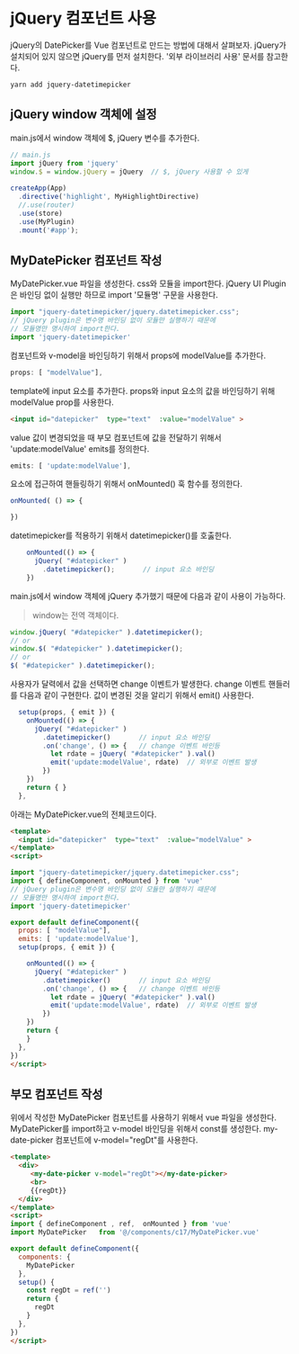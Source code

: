 # jQuery 컴포넌트 사용 

jQuery의 DatePicker를 Vue 컴포넌트로 만드는 방법에 대해서 살펴보자. jQuery가 설치되어 있지 않으면 jQuery를 먼저 설치한다. '외부 라이브러리 사용' 문서를 참고한다. 


```설치
yarn add jquery-datetimepicker
```


## jQuery window 객체에 설정 
main.js에서 window 객체에 $, jQuery 변수를 추가한다. 
```jsx
// main.js 
import jQuery from 'jquery'
window.$ = window.jQuery = jQuery  // $, jQuery 사용할 수 있게 
 
createApp(App)
  .directive('highlight', MyHighlightDirective)
  //.use(router)
  .use(store)
  .use(MyPlugin)
  .mount('#app');
```


## MyDatePicker 컴포넌트 작성
MyDatePicker.vue 파일을 생성한다.  css와 모듈을 import한다.  jQuery UI Plugin은 바인딩 없이 실행만 하므로 import '모듈명' 구문을 사용한다.

```jsx
import "jquery-datetimepicker/jquery.datetimepicker.css";
// jQuery plugin은 변수명 바인딩 없이 모듈만 실행하기 때문에
// 모듈명만 명시하여 import한다. 
import 'jquery-datetimepicker'
```

컴포넌트와 v-model을 바인딩하기 위해서 props에 modelValue를 추가한다. 
```jsx
props: [ "modelValue"],
```

template에 input 요소를 추가한다.  props와 input 요소의 값을 바인딩하기 위해 modelValue prop를 사용한다. 
```html
<input id="datepicker"  type="text"  :value="modelValue" >
```
value 값이 변경되었을 때 부모 컴포넌트에 값을 전달하기 위해서 'update:modelValue' emits를 정의한다. 
```jsx
emits: [ 'update:modelValue'],
```

요소에 접근하여 핸들링하기 위해서 onMounted() 훅 함수를 정의한다. 
```jsx
onMounted( () => { 

})
```
datetimepicker를 적용하기 위해서 datetimepicker()를 호춣한다. 
```jsx
    onMounted(() => {
      jQuery( "#datepicker" )
        .datetimepicker();       // input 요소 바인딩
    })
```
main.js에서 window 객체에 jQuery 추가했기 때문에 다음과 같이 사용이 가능하다. 

> window는 전역 객체이다. 



```jsx
window.jQuery( "#datepicker" ).datetimepicker();
// or
window.$( "#datepicker" ).datetimepicker(); 
// or
$( "#datepicker" ).datetimepicker(); 
```

사용자가 달력에서 값을 선택하면 change 이벤트가 발생한다. change 이벤트 핸들러를 다음과 같이 구현한다. 값이 변경된 것을 알리기 위해서 emit() 사용한다. 
```jsx
  setup(props, { emit }) {
    onMounted(() => {
      jQuery( "#datepicker" )
        .datetimepicker()       // input 요소 바인딩
        .on('change', () => {   // change 이벤트 바인등
          let rdate = jQuery( "#datepicker" ).val()
          emit('update:modelValue', rdate)  // 외부로 이벤트 발생 
        })
    })
    return { }
  },
```


아래는 MyDatePicker.vue의 전체코드이다. 
```html
<template>
  <input id="datepicker"  type="text"  :value="modelValue" >
</template>
<script>

import "jquery-datetimepicker/jquery.datetimepicker.css";
import { defineComponent, onMounted } from 'vue'
// jQuery plugin은 변수명 바인딩 없이 모듈만 실행하기 때문에
// 모듈명만 명시하여 import한다. 
import 'jquery-datetimepicker'

export default defineComponent({
  props: [ "modelValue"],
  emits: [ 'update:modelValue'],
  setup(props, { emit }) {

    onMounted(() => {
      jQuery( "#datepicker" )
        .datetimepicker()       // input 요소 바인딩
        .on('change', () => {   // change 이벤트 바인등
          let rdate = jQuery( "#datepicker" ).val()
          emit('update:modelValue', rdate)  // 외부로 이벤트 발생 
        })
    })
    return { 
    }
  },
})
</script>
```



## 부모 컴포넌트 작성 
위에서 작성한 MyDatePicker 컴포넌트를 사용하기 위해서  vue 파일을 생성한다. MyDatePicker를 import하고 v-model 바인딩을 위해서 const를 생성한다.  my-date-picker 컴포넌트에 v-model="regDt"를 사용한다. 

```html
<template>
  <div>
     <my-date-picker v-model="regDt"></my-date-picker>
     <br>
     {{regDt}}
  </div>
</template>
<script>
import { defineComponent , ref,  onMounted } from 'vue'
import MyDatePicker   from '@/components/c17/MyDatePicker.vue'

export default defineComponent({
  components: {
    MyDatePicker 
  }, 
  setup() {
    const regDt = ref('')
    return { 
      regDt 
    }
  },
})
</script>

```



